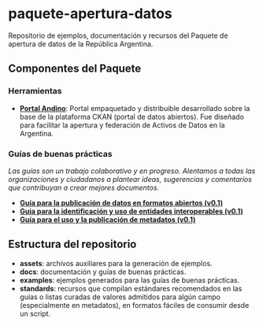 # paquete-apertura-datos
Repositorio de ejemplos, documentación y recursos del Paquete de apertura de datos de la República Argentina.

## Componentes del Paquete

### Herramientas

* **[Portal Andino](https://github.com/datosgobar/portal-andino)**: Portal empaquetado y distribuible desarrollado sobre la base de la plataforma CKAN (portal de datos abiertos). Fue diseñado para facilitar la apertura y federación de Activos de Datos en la Argentina.

### Guías de buenas prácticas

*Las guías son un trabajo colaborativo y en progreso. Alentamos a todas las organizaciones y ciudadanos a plantear ideas, sugerencias y comentarios que contribuyan a crear mejores documentos.*

* **[Guía para la publicación de datos en formatos abiertos (v0.1)](https://github.com/datosgobar/paquete-apertura-datos/raw/master/docs/Gu%C3%ADa%20para%20la%20publicaci%C3%B3n%20de%20datos%20en%20formatos%20abiertos%20(v0.1).pdf)**
* **[Guia para la identificación y uso de entidades interoperables (v0.1)](https://github.com/datosgobar/paquete-apertura-datos/raw/master/docs/Guia%20para%20la%20identificaci%C3%B3n%20y%20uso%20de%20entidades%20interoperables%20(v0.1).pdf)**
* **[Guía para el uso y la publicación de metadatos (v0.1)](https://github.com/datosgobar/paquete-apertura-datos/raw/master/docs/Gu%C3%ADa%20para%20el%20uso%20y%20la%20publicaci%C3%B3n%20de%20metadatos%20(v0.1).pdf)**

## Estructura del repositorio

* **assets**: archivos auxiliares para la generación de ejemplos.
* **docs**: documentación y guías de buenas prácticas.
* **examples**: ejemplos generados para las guías de buenas prácticas.
* **standards**: recursos que compilan estándares recomendados en las guías o listas curadas de valores admitidos para algún campo (especialmente en metadatos), en formatos fáciles de consumir desde un script.




